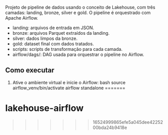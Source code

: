 Projeto de pipeline de dados usando o conceito de Lakehouse, com três camadas: landing, bronze, silver e gold. O pipeline é orquestrado com Apache Airflow.


- landing: arquivos de entrada em JSON.
- bronze: arquivos Parquet extraídos da landing.
- silver: dados limpos da bronze.
- gold: dataset final com dados tratados.
- scripts: scripts de transformação para cada camada.
- airflow/dags/: DAG usada para orquestrar o pipeline no Airflow.

## Como executar

1. Ative o ambiente virtual e inicie o Airflow:
   bash
   source airflow_venv/bin/activate
   airflow standalone
=======
# lakehouse-airflow
>>>>>>> 16524999865efe5a045dee4225200bda24b9418e
